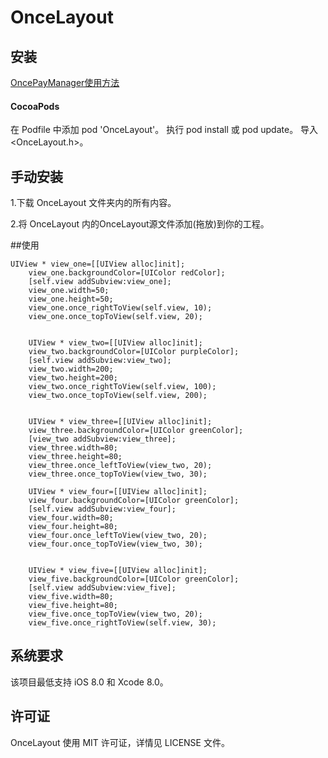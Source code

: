 # OnceLayout


## 安装
[OncePayManager使用方法](http://onceo.me/)
#### CocoaPods
在 Podfile 中添加 pod 'OnceLayout'。
执行 pod install 或 pod update。
导入 <OnceLayout.h>。

## 手动安装
1.下载 OnceLayout 文件夹内的所有内容。

2.将 OnceLayout 内的OnceLayout源文件添加(拖放)到你的工程。

##使用
```
UIView * view_one=[[UIView alloc]init];
    view_one.backgroundColor=[UIColor redColor];
    [self.view addSubview:view_one];
    view_one.width=50;
    view_one.height=50;
    view_one.once_rightToView(self.view, 10);
    view_one.once_topToView(self.view, 20);
    
    
    UIView * view_two=[[UIView alloc]init];
    view_two.backgroundColor=[UIColor purpleColor];
    [self.view addSubview:view_two];
    view_two.width=200;
    view_two.height=200;
    view_two.once_rightToView(self.view, 100);
    view_two.once_topToView(self.view, 200);
    
    
    UIView * view_three=[[UIView alloc]init];
    view_three.backgroundColor=[UIColor greenColor];
    [view_two addSubview:view_three];
    view_three.width=80;
    view_three.height=80;
    view_three.once_leftToView(view_two, 20);
    view_three.once_topToView(view_two, 30);
    
    UIView * view_four=[[UIView alloc]init];
    view_four.backgroundColor=[UIColor greenColor];
    [self.view addSubview:view_four];
    view_four.width=80;
    view_four.height=80;
    view_four.once_leftToView(view_two, 20);
    view_four.once_topToView(view_two, 30);
    
    
    UIView * view_five=[[UIView alloc]init];
    view_five.backgroundColor=[UIColor greenColor];
    [self.view addSubview:view_five];
    view_five.width=80;
    view_five.height=80;
    view_five.once_topToView(view_two, 20);
    view_five.once_rightToView(self.view, 30);
```

## 系统要求
该项目最低支持 iOS 8.0 和 Xcode 8.0。

## 许可证
OnceLayout 使用 MIT 许可证，详情见 LICENSE 文件。